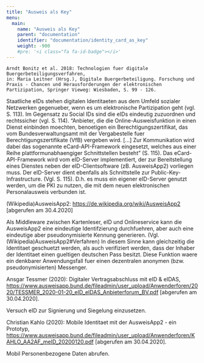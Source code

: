 ```yaml
---
title: "Ausweis als Key"
menu:
  main:
    name: "Ausweis als Key"
    parent: "documentation"
    identifier: "documentation/identity_card_as_key"
    weight: -900
    #pre: '<i class="fa fa-id-badge"></i>'
---
```


```
Arndt Bonitz et al. 2018: Technologien fuer digitale Buergerbeteiligungsverfahren, 
in: Maria Leitner (Hrsg.), Digitale Buergerbeteiligung. Forschung und Praxis - Chancen und Herausforderungen der elektronischen Partizipation, Springer Vieweg: Wiesbaden, S. 99 - 126.
```

Staatliche eIDs stehen digitalen Identitaeten aus dem Umfeld sozialer Netzwerken gegenueber, wenn es um elektronische Partizipation geht (vgl. S. 113). Im Gegensatz zu Social IDs sind die eIDs eindeutig zuzuordnen und rechtssicher (vgl. S. 114). “Anbieter, die die Online-Ausweisfunktion in einen Dienst einbinden moechten, benoetigen ein Berechtigungszertifikat, das vom Bundesverwaltungsamt mit der Vergabestelle fuer Berechtigungszertifikate (VfB) vergeben wird. [...] Zur Kommunikation wird dabei das sogenannte eCard-API-Framework eingesetzt, welches aus einer Reihe plattformunabhaengiger Schnittstellen besteht” (S. 115). Das eCard-API-Framework wird vom eID-Server implementiert, der zur Bereitstellung eines Dienstes neben der eID-Clientsoftware (zB. AusweisApp2) vorliegen muss. Der eID-Server dient ebenfalls als Schnittstelle zur Public-Key-Infrastructure. (Vgl. S. 115). D.h. es muss ein eigener eID-Server genutzt werden, um die PKI zu nutzen, die mit dem neuen elektronischen Personalausweis verbunden ist.

(Wikipedia)AusweisApp2: https://de.wikipedia.org/wiki/AusweisApp2 [abgerufen am 30.4.2020]

Als Middleware zwischen Kartenleser, eID und Onlineservice kann die AusweisApp2 eine eindeutige Identifzierung durchfuehren, aber auch eine eindeutige aber pseudonymisierte Kennung generieren. (Vgl. (Wikipedia)AusweisApp2#Verfahren) In diesem Sinne kann gleichzeitig die Identitaet geschuetzt werden, als auch verifiziert werden, dass der Inhaber der Identitaet einen gueltigen deutschen Pass besitzt. Diese Funktion waere ein denkbarer Anwendungsfall fuer einen dezentralen anonymen (bzw. pseudonymisierten) Messenger.

Ansgar Tessmer (2020): Digitaler Vertragsabschluss mit eID & eIDAS, https://www.ausweisapp.bund.de/fileadmin/user_upload/Anwenderforen/2020/TESSMER_2020-01-20_eID_eIDAS_Anbieterforum_BV.pdf [abgerufen am 30.04.2020].

Versuch eID zur Signierung und Siegelung einzusetzen.

Christian Kahlo (2020): Mobile Identitaet mit der AusweisApp2 - ein Prototyp, https://www.ausweisapp.bund.de/fileadmin/user_upload/Anwenderforen/KAHLO_AA2AF_meID_20200120.pdf [abgerufen am 30.04.2020].

Mobil Personenbezogene Daten abrufen.
